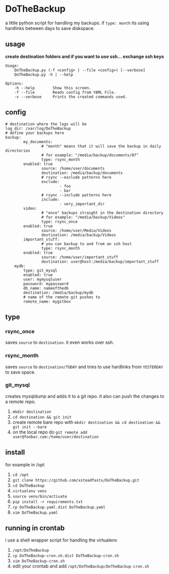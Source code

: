 DoTheBackup
===========

a little python script for handling my backups. if `type: month` its using hardlinks between days to save diskspace.

## usage
**create destination folders and if you want to use ssh... exchange ssh keys**

```
Usage:
    DoTheBackup.py (-f <config> | --file <config>) [--verbose]
    DoTheBackup.py -h | --help

Options:
    -h --help        Show this screen.
    -f --file        Reads config from YAML File.
    -v --verbose     Prints the created commands used.
```

## config
```
# destination where the logs will be
log_dir: /var/log/DoTheBackup
# define your backups here
backup:
        my_documents:
                # "month" means that it will save the backup in daily directories
                # for example: "/media/backup/documents/07"
                type: rsync_month
		enabled: true
                source: /home/user/documents
                destination: /media/backup/documents
                # rsync --exclude patterns here
                exclude:
                        - foo
                        - bar
                # rsync --include patterns here
                include:
                        - very_important_dir
        video:
                # "once" backups straight in the destination directory
                # for example: "/media/backup/Videos"
                type: rsync_once
		enabled: true
                source: /home/user/Media/Videos
                destination: /media/backup/Videos
        important_stuff:
                # you can backup to and from an ssh host
                type: rsync_month
		enabled: true
                source: /home/user/important_stuff
                destination: user@host:/media/backup/important_stuff
	mydb:
		type: git_mysql
		enabled: true
		user: mymysqluser
		password: mypassword
		db_name: nameofthedb
		destination: /media/backup/mydb
		# name of the remote git pushes to
		remote_name: mygitbox
```

## type
### rsync_once
saves `source` to `destination`. it even works over ssh.

### rsync_month
saves `source` to `destination/TODAY` and tries to use hardlinks from `YESTERDAY` to save space.

### git_mysql
creates mysqldump and adds it to a git repo. it also can push the changes to a remote repo.

1. `mkdir destination`
2. `cd destination && git init`
3. create remote bare repo with `mkdir destination && cd destination && git init --bare`
4. on the local repo do `git remote add user@foobar.com:/home/user/destination`

## install
for example in /opt

1. `cd /opt`
2. `git clone https://github.com/xsteadfastx/DoTheBackup.git`
3. `cd DoTheBackup`
4. `virtualenv venv`
5. `source venv/bin/activate`
6. `pip install -r requirements.txt`
7. `cp DoTheBackup.yaml.dist DoTheBackup.yaml`
8. `vim DoTheBackup.yaml`

## running in crontab
i use a shell wrapper script for handling the virtualenv

1. `/opt/DoTheBackup`
2. `cp DoTheBackup-cron.sh.dist DoTheBackup-cron.sh`
3. `vim DoTheBackup-cron.sh`
4. edit your crontab and add `/opt/DoTheBackup/DoTheBackup-cron.sh`
